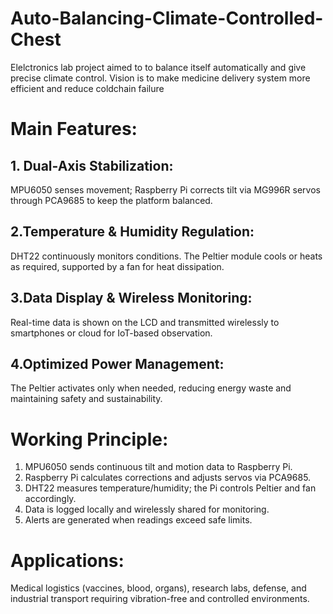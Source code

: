 # Auto-Balancing-Climate-Controlled-Chest
Elelctronics lab project aimed to to balance itself automatically and give precise climate control. Vision is to make medicine delivery system more efficient and reduce coldchain failure

# Main Features:
## 1. Dual-Axis Stabilization:
MPU6050 senses movement; Raspberry Pi corrects tilt via MG996R servos through PCA9685 to keep the platform balanced.
## 2.Temperature & Humidity Regulation:
DHT22 continuously monitors conditions. The Peltier module cools or heats as required, supported by a fan for heat dissipation.
## 3.Data Display & Wireless Monitoring:
Real-time data is shown on the LCD and transmitted wirelessly to smartphones or cloud for IoT-based observation.
## 4.Optimized Power Management:
The Peltier activates only when needed, reducing energy waste and maintaining safety and sustainability.

# Working Principle:
1. MPU6050 sends continuous tilt and motion data to Raspberry Pi.
2. Raspberry Pi calculates corrections and adjusts servos via PCA9685.
3. DHT22 measures temperature/humidity; the Pi controls Peltier and fan accordingly.
4. Data is logged locally and wirelessly shared for monitoring.
5. Alerts are generated when readings exceed safe limits.
# Applications:
Medical logistics (vaccines, blood, organs), research labs, defense, and industrial transport requiring vibration-free and controlled environments.
